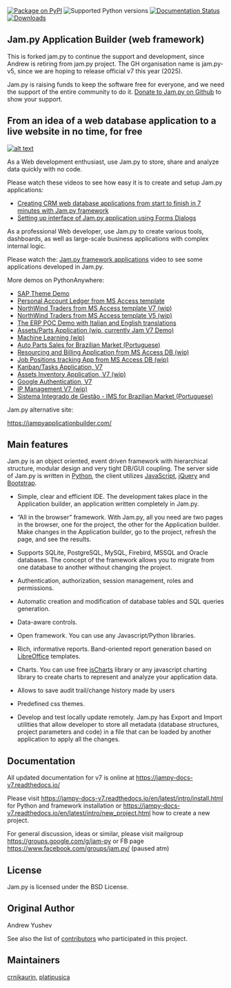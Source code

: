 
[![Package on PyPI](https://img.shields.io/pypi/v/jam.py-v7.svg)](https://pypi.org/project/jam.py-v7) ![Supported Python versions](https://img.shields.io/pypi/pyversions/python3-saml.svg) [![Documentation Status](https://readthedocs.org/projects/jampy-docs-v7/badge/)](https://jampy-docs-v7.readthedocs.io) [![Downloads](https://static.pepy.tech/badge/jam.py-v7)](http://pepy.tech/project/jam.py-v7)


## Jam.py Application Builder (web framework)

This is forked jam.py to continue the support and development, since Andrew is retiring from jam.py project. The GH organisation name is jam.py-v5, since we are hoping to release official v7 this year (2025). 


Jam.py is raising funds to keep the software free for everyone, and we need the support of the entire community to do it. [Donate to Jam.py on Github](https://github.com/sponsors/platipusica) to show your support.


## From an idea of a web database application to a live website in no time, for free


[![alt text](Https://Github.Com/Jam-Py-V5/Jam-Py/Blob/Master/Assets/Images/Jampy_Readme.Gif)](https://northwind.pythonanywhere.com)


As a Web development enthusiast, use Jam.py to store, share and analyze data quickly with no code.

Please watch these videos to see how easy it is to create and setup Jam.py
applications:

* [Creating CRM web database applications from start to finish in 7 minutes with Jam.py framework](https://youtu.be/vY6FTdpABa4)
* [Setting up interface of Jam.py application using Forms Dialogs](https://youtu.be/hvNZ0-a_HHw)

As a professional Web developer, use Jam.py to create various tools, dashboards,
as well as large-scale business applications with complex internal logic.

Please watch the:
[Jam.py framework applications](https://youtu.be/qkJvGlgoabU)  video
to see some applications developed in Jam.py.

More demos on PythonAnywhere:

- [SAP Theme Demo](https://jampyapp.pythonanywhere.com)
- [Personal Account Ledger from MS Access template](https://msaccess.pythonanywhere.com)
- [NorthWind Traders from MS Access template V7 (wip)](https://northwind2.pythonanywhere.com)
- [NorthWind Traders from MS Access template V5 (wip)](https://northwind.pythonanywhere.com)
- [The ERP POC Demo with Italian and English translations](https://sem.pythonanywhere.com)
- [Assets/Parts Application (wip, currently Jam V7 Demo)](https://jampy.pythonanywhere.com)
- [Machine Learning (wip)](https://mlearning.pythonanywhere.com)
- [Auto Parts Sales for Brazilian Market (Portuguese)](https://carparts.pythonanywhere.com)
- [Resourcing and Billing Application from MS Access DB (wip)](https://resourcingandbilling.pythonanywhere.com)
- [Job Positions tracking App from MS Access DB (wip)](https://positionstracking.pythonanywhere.com)
- [Kanban/Tasks Application, V7](https://kanban.pythonanywhere.com)
- [Assets Inventory Application, V7 (wip)](https://assetinventory.pythonanywhere.com)
- [Google Authentication, V7](https://ipam2.pythonanywhere.com)
- [IP Management V7 (wip)](https://ipmgmt.pythonanywhere.com)
- [Sistema Integrado de Gestão - IMS for Brazilian Market (Portuguese)](https://imsmax.pythonanywhere.com)


Jam.py alternative site:

https://jampyapplicationbuilder.com/


## Main features

Jam.py is an object oriented, event driven framework with hierarchical structure, modular design
and very tight DB/GUI coupling. The server side of Jam.py is written in [Python](https://www.python.org),
the client utilizes [JavaScript](https://developer.mozilla.org/en/docs/Web/JavaScript),
[jQuery](https://jquery.com) and [Bootstrap](https://getbootstrap.com/docs/5.0/).

* Simple, clear and efficient IDE. The development takes place in the
  Application builder, an application written completely in Jam.py.

* “All in the browser” framework. With Jam.py, all you need are two pages
  in the browser, one for the project, the other for the Application builder.
  Make changes in the Application builder, go to the project, refresh the page,
  and see the results.

* Supports SQLite, PostgreSQL, MySQL, Firebird, MSSQL and
  Oracle databases. The concept of the framework allows you to migrate from
  one database to another without changing the project.

* Authentication, authorization, session management, roles and permissions.

* Automatic creation and modification of database tables and SQL queries generation.

* Data-aware controls.

* Open framework. You can use any Javascript/Python libraries.

* Rich, informative reports. Band-oriented report generation based on
  [LibreOffice](https://www.libreoffice.org) templates.

* Charts. You can use free [jsCharts](http://www.jscharts.com) library
  or any javascript charting library to create charts to represent and analyze your application data.

* Allows to save audit trail/change history made by users

* Predefined css themes.

* Develop and test locally update remotely. Jam.py has Export and Import
  utilities that allow developer to store all metadata (database structures,
  project parameters and code) in a file that can be loaded by another
  application to apply all the changes.

## Documentation


All updated documentation for v7 is online at
https://jampy-docs-v7.readthedocs.io/ 

Please visit https://jampy-docs-v7.readthedocs.io/en/latest/intro/install.html for Python and
framework installation or https://jampy-docs-v7.readthedocs.io/en/latest/intro/new_project.html how to create a
new project.

For general discussion, ideas or similar, please visit mailgroup https://groups.google.com/g/jam-py or
FB page https://www.facebook.com/groups/jam.py/ (paused atm)


## License

Jam.py is licensed under the BSD License.

## Original Author

Andrew Yushev

See also the list of [contributors](http://jam-py.com/contributors.html)
who participated in this project.

## Maintainers

[crnikaurin](https://github.com/crnikaurin), [platipusica](https://github.com/platipusica)

